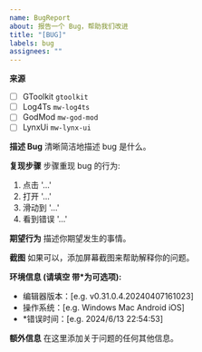 ```yaml
---
name: BugReport
about: 报告一个 Bug，帮助我们改进
title: "[BUG]"
labels: bug
assignees: ""
---
```


**来源**

- [ ] GToolkit `gtoolkit`
- [ ] Log4Ts `mw-log4ts`
- [ ] GodMod `mw-god-mod`
- [ ] LynxUi `mw-lynx-ui`

**描述 Bug**
清晰简洁地描述 bug 是什么。

**复现步骤**
步骤重现 bug 的行为:

1. 点击 '...'
2. 打开 '...'
3. 滑动到 '...'
4. 看到错误 '...'

**期望行为**
描述你期望发生的事情。

**截图**
如果可以，添加屏幕截图来帮助解释你的问题。

**环境信息 (请填空 带\*为可选项):**

- 编辑器版本：[e.g. v0.31.0.4.20240407161023]
- 操作系统：[e.g. Windows Mac Android iOS]
- \*错误时间：[e.g. 2024/6/13 22:54:53]

**额外信息**
在这里添加关于问题的任何其他信息。

